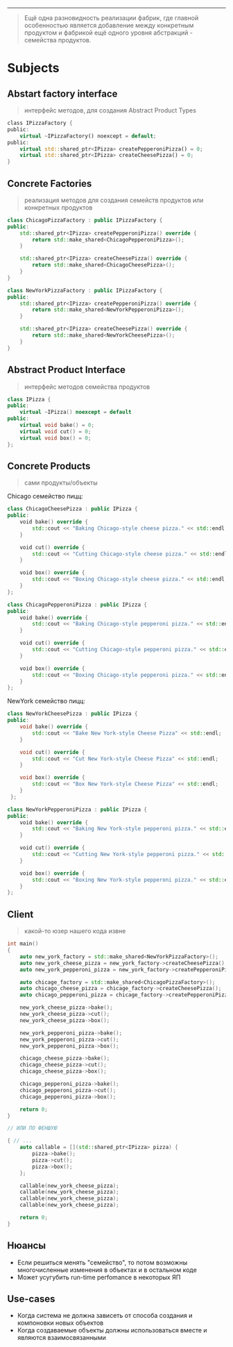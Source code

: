 
---

> Ещё одна разновидность реализации фабрик, где главной особенностью является добавление между конкретным продуктом и фабрикой ещё одного уровня абстракций - семейства продуктов.

# Subjects

## Abstart factory interface

> интерфейс методов, для создания Abstract Product Types
> 

```rust
class IPizzaFactory {
public:
	virtual ~IPizzaFactory() noexcept = default;
public:
	virtual std::shared_ptr<IPizza> createPepperoniPizza() = 0;
	virtual std::shared_ptr<IPizza> createCheesePizza() = 0;
}
```

## **Concrete Factories**

> реализация методов для создания семейств продуктов или конкретных продуктов
> 

```cpp
class ChicagoPizzaFactory : public IPizzaFactory {
public:
	std::shared_ptr<IPizza> createPepperoniPizza() override {
		return std::make_shared<ChicagoPepperoniPizza>();
	}

	std::shared_ptr<IPizza> createCheesePizza() override {
		return std::make_shared<ChicagoCheesePizza>();
	}
}

class NewYorkPizzaFactory : public IPizzaFactory {
public:
	std::shared_ptr<IPizza> createPepperoniPizza() override {
		return std::make_shared<NewYorkPepperoniPizza>();
	}

	std::shared_ptr<IPizza> createCheesePizza() override {
		return std::make_shared<NewYorkCheesePizza>();
	}
}

```

## **Abstract Product Interface**

> интерфейс методов семейства продуктов
> 

```cpp
class IPizza {
public:
	virtual ~IPizza() noexcept = default
public:
	virtual void bake() = 0;
	virtual void cut() = 0;
	virtual void box() = 0;
};

```

## **Concrete Products**

> сами продукты/объекты
> 

Chicago семейство пицц:

```cpp
class ChicagoCheesePizza : public IPizza {
public:
    void bake() override {
        std::cout << "Baking Chicago-style cheese pizza." << std::endl;
    }

    void cut() override {
        std::cout << "Cutting Chicago-style cheese pizza." << std::endl;
    }

    void box() override {
        std::cout << "Boxing Chicago-style cheese pizza." << std::endl;
    }
};

class ChicagoPepperoniPizza : public IPizza {
public:
    void bake() override {
        std::cout << "Baking Chicago-style pepperoni pizza." << std::endl;
    }

    void cut() override {
        std::cout << "Cutting Chicago-style pepperoni pizza." << std::endl;
    }

    void box() override {
        std::cout << "Boxing Chicago-style pepperoni pizza." << std::endl;
    }
};

```

NewYork семейство пицц:

```cpp
class NewYorkCheesePizza : public IPizza {
public:
	void bake() override {
		std::cout << "Bake New York-style Cheese Pizza" << std::endl;
	}

	void cut() override {
		std::cout << "Cut New York-style Cheese Pizza" << std::endl;
	}

	void box() override {
		std::cout << "Box New York-style Cheese Pizza" << std::endl;
	}
 };

class NewYorkPepperoniPizza : public IPizza {
public:
    void bake() override {
        std::cout << "Baking New York-style pepperoni pizza." << std::endl;
    }

    void cut() override {
        std::cout << "Cutting New York-style pepperoni pizza." << std::endl;
    }

    void box() override {
        std::cout << "Boxing New York-style pepperoni pizza." << std::endl;
    }
};

```

## **Client**

> какой-то юзер нашего кода извне
> 

```cpp
int main()
{
	auto new_york_factory = std::make_shared<NewYorkPizzaFactory>();
	auto new_york_cheese_pizza = new_york_factory->createCheesePizza();
	auto new_york_pepperoni_pizza = new_york_factory->createPepperoniPizza();

	auto chicage_factory = std::make_shared<ChicagoPizzaFactory>();
	auto chicago_cheese_pizza = chicage_factory->createCheesePizza();
	auto chicago_pepperoni_pizza = chicage_factory->createPepperoniPizza();

	new_york_cheese_pizza->bake();
	new_york_cheese_pizza->cut();
	new_york_cheese_pizza->box();

	new_york_pepperoni_pizza->bake();
	new_york_pepperoni_pizza->cut();
	new_york_pepperoni_pizza->box();

	chicago_cheese_pizza->bake();
	chicago_cheese_pizza->cut();
	chicago_cheese_pizza->box();

	chicago_pepperoni_pizza->bake();
	chicago_pepperoni_pizza->cut();
	chicago_pepperoni_pizza->box();

	return 0;
}

// ИЛИ ПО ФЕНШУЮ

{ // ...
	auto callable = [](std::shared_ptr<IPizza> pizza) {
		pizza->bake();
		pizza->cut();
		pizza->box();
	};

    callable(new_york_cheese_pizza);
    callable(new_york_cheese_pizza);
    callable(new_york_cheese_pizza);
    callable(new_york_cheese_pizza);

	return 0;
}
```

## Нюансы

- Если решиться менять "семейство", то потом возможны многочисленные изменения в объектах и в остальном коде
- Может усугубить run-time perfomance в некоторых ЯП

## Use-cases

- Когда система не должна зависеть от способа создания и компоновки новых объектов
- Когда создаваемые объекты должны использоваться вместе и являются взаимосвязанными